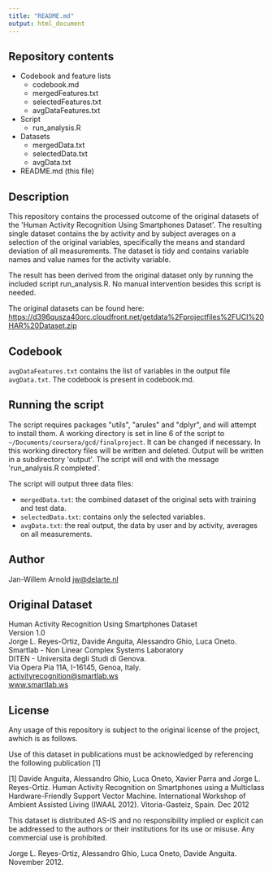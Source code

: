 ```yaml
---
title: "README.md"
output: html_document
---
```


## Repository contents

* Codebook and feature lists
    + codebook.md
    + mergedFeatures.txt
    + selectedFeatures.txt
    + avgDataFeatures.txt
* Script
    + run_analysis.R
* Datasets
    + mergedData.txt
    + selectedData.txt
    + avgData.txt
* README.md (this file)

## Description
This repository contains the processed outcome of the original datasets of the 'Human Activity Recognition Using Smartphones Dataset'. The resulting single dataset contains the by activity and by subject averages on a selection of the original variables, specifically the means and standard deviation of all measurements. The dataset is tidy and contains variable names and value names for the activity variable. 

The result has been derived from the original dataset only by running the included script run_analysis.R. No manual intervention besides this script is needed. 

The original datasets can be found here: https://d396qusza40orc.cloudfront.net/getdata%2Fprojectfiles%2FUCI%20HAR%20Dataset.zip

## Codebook
`avgDataFeatures.txt` contains the list of variables in the output file `avgData.txt`. The codebook is present in codebook.md.

## Running the script
The script requires packages "utils", "arules" and "dplyr", and will attempt to install them. A working directory is set in line 6 of the script to `~/Documents/coursera/gcd/finalproject`. It can be changed if necessary. In this working directory files will be written and deleted. Output will be written in a subdirectory 'output'. The script will end with the message 'run_analysis.R completed'.

The script will output three data files:

* `mergedData.txt`: the combined dataset of the original sets with training and test data.
* `selectedData.txt`: contains only the selected variables.
* `avgData.txt`: the real output, the data by user and by activity, averages on all measurements.

## Author
Jan-Willem Arnold jw@delarte.nl

## Original Dataset
Human Activity Recognition Using Smartphones Dataset  
Version 1.0  
Jorge L. Reyes-Ortiz, Davide Anguita, Alessandro Ghio, Luca Oneto.  
Smartlab - Non Linear Complex Systems Laboratory  
DITEN - Universita degli Studi di Genova.  
Via Opera Pia 11A, I-16145, Genoa, Italy.  
activityrecognition@smartlab.ws  
www.smartlab.ws  

## License
Any usage of this repository is subject to the original license of the project, awhich is as follows. 

Use of this dataset in publications must be acknowledged by referencing the following publication [1]   

[1] Davide Anguita, Alessandro Ghio, Luca Oneto, Xavier Parra and Jorge L. Reyes-Ortiz. Human Activity Recognition on Smartphones using a Multiclass Hardware-Friendly Support Vector Machine. International Workshop of Ambient Assisted Living (IWAAL 2012). Vitoria-Gasteiz, Spain. Dec 2012  

This dataset is distributed AS-IS and no responsibility implied or explicit can be addressed to the authors or their institutions for its use or misuse. Any commercial use is prohibited.   

Jorge L. Reyes-Ortiz, Alessandro Ghio, Luca Oneto, Davide Anguita. November 2012.   